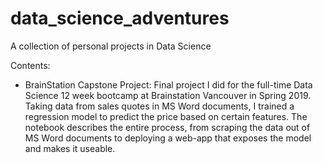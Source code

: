 # data_science_adventures
A collection of personal projects in Data Science

Contents:
- BrainStation Capstone Project: Final project I did for the full-time Data Science 12 week bootcamp at Brainstation Vancouver in Spring 2019. Taking data from sales quotes in MS Word documents, I trained a regression model to predict the price based on certain features. The notebook describes the entire process, from scraping the data out of MS Word documents to deploying a web-app that exposes the model and makes it useable.
